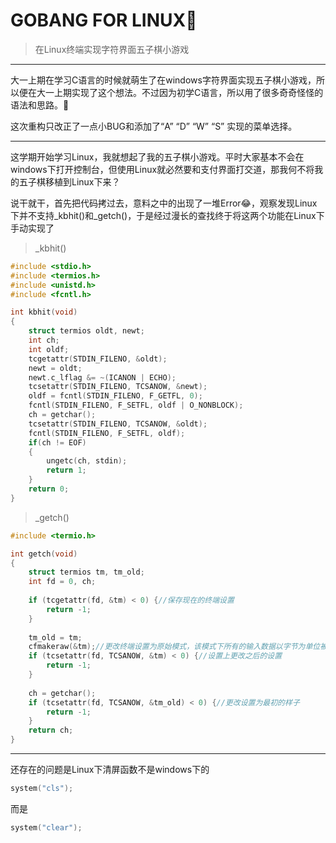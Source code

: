 # GOBANG FOR LINUX🌊

> 在Linux终端实现字符界面五子棋小游戏

---

大一上期在学习C语言的时候就萌生了在windows字符界面实现五子棋小游戏，所以便在大一上期实现了这个想法。不过因为初学C语言，所以用了很多奇奇怪怪的语法和思路。🙈

这次重构只改正了一点小BUG和添加了“A” “D” “W” “S” 实现的菜单选择。

---

这学期开始学习Linux，我就想起了我的五子棋小游戏。平时大家基本不会在windows下打开控制台，但使用Linux就必然要和支付界面打交道，那我何不将我的五子棋移植到Linux下来？

说干就干，首先把代码拷过去，意料之中的出现了一堆Error😂，观察发现Linux下并不支持_kbhit()和_getch()，于是经过漫长的查找终于将这两个功能在Linux下手动实现了

>_kbhit()

```c++
#include <stdio.h>
#include <termios.h>
#include <unistd.h>
#include <fcntl.h>

int kbhit(void)
{
    struct termios oldt, newt;
    int ch;
    int oldf;
    tcgetattr(STDIN_FILENO, &oldt);
    newt = oldt;
    newt.c_lflag &= ~(ICANON | ECHO);
    tcsetattr(STDIN_FILENO, TCSANOW, &newt);
    oldf = fcntl(STDIN_FILENO, F_GETFL, 0);
    fcntl(STDIN_FILENO, F_SETFL, oldf | O_NONBLOCK);
    ch = getchar();
    tcsetattr(STDIN_FILENO, TCSANOW, &oldt);
    fcntl(STDIN_FILENO, F_SETFL, oldf);
    if(ch != EOF)
    {
        ungetc(ch, stdin);
        return 1;
    }
    return 0;
}
```

>_getch()

```c++
#include <termio.h>

int getch(void)
{
    struct termios tm, tm_old;
    int fd = 0, ch;
  
    if (tcgetattr(fd, &tm) < 0) {//保存现在的终端设置
        return -1;
    }
  
    tm_old = tm;
    cfmakeraw(&tm);//更改终端设置为原始模式，该模式下所有的输入数据以字节为单位被处理
    if (tcsetattr(fd, TCSANOW, &tm) < 0) {//设置上更改之后的设置
        return -1;
    }
  
    ch = getchar();
    if (tcsetattr(fd, TCSANOW, &tm_old) < 0) {//更改设置为最初的样子
        return -1;
    }
    return ch;
}

```
---

还存在的问题是Linux下清屏函数不是windows下的

```c++
system("cls");
```

而是

```c++
system("clear");
```

